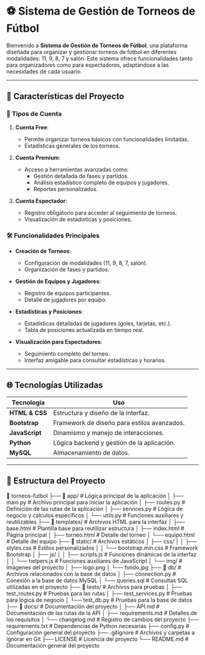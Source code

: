 # ⚽️ Sistema de Gestión de Torneos de Fútbol

Bienvenido a **Sistema de Gestión de Torneos de Fútbol**, una plataforma diseñada para organizar y gestionar torneos de fútbol en diferentes modalidades: 11, 9, 8, 7 y salón. Este sistema ofrece funcionalidades tanto para organizadores como para espectadores, adaptándose a las necesidades de cada usuario.

---

## 🌟 Características del Proyecto

### 🔐 Tipos de Cuenta

1. **Cuenta Free**:

   - Permite organizar torneos básicos con funcionalidades limitadas.
   - Estadísticas generales de los torneos.

2. **Cuenta Premium**:

   - Acceso a herramientas avanzadas como:
     - Gestión detallada de fases y partidos.
     - Análisis estadístico completo de equipos y jugadores.
     - Reportes personalizados.

3. **Cuenta Espectador**:
   - Registro obligatorio para acceder al seguimiento de torneos.
   - Visualización de estadísticas y posiciones.

### 🛠 Funcionalidades Principales

- **Creación de Torneos**:

  - Configuración de modalidades (11, 9, 8, 7, salón).
  - Organización de fases y partidos.

- **Gestión de Equipos y Jugadores**:

  - Registro de equipos participantes.
  - Detalle de jugadores por equipo.

- **Estadísticas y Posiciones**:

  - Estadísticas detalladas de jugadores (goles, tarjetas, etc.).
  - Tabla de posiciones actualizada en tiempo real.

- **Visualización para Espectadores**:
  - Seguimiento completo del torneo.
  - Interfaz amigable para consultar estadísticas y horarios.

---

## 🌐 Tecnologías Utilizadas

| **Tecnología** | **Uso**                                     |
| -------------- | ------------------------------------------- |
| **HTML & CSS** | Estructura y diseño de la interfaz.         |
| **Bootstrap**  | Framework de diseño para estilos avanzados. |
| **JavaScript** | Dinamismo y manejo de interacciones.        |
| **Python**     | Lógica backend y gestión de la aplicación.  |
| **MySQL**      | Almacenamiento de datos.                    |

---

## 📂 Estructura del Proyecto

📁 torneos-futbol
├── 📂 app/ # Lógica principal de la aplicación
│ ├── main.py # Archivo principal para iniciar la aplicación
│ ├── routes.py # Definición de las rutas de la aplicación
│ ├── services.py # Lógica de negocio y cálculos específicos
│ └── utils.py # Funciones auxiliares y reutilizables
├── 📂 templates/ # Archivos HTML para la interfaz
│ ├── base.html # Plantilla base para reutilizar estructura
│ ├── index.html # Página principal
│ ├── torneo.html # Detalle del torneo
│ └── equipo.html # Detalle del equipo
├── 📂 static/ # Archivos estáticos
│ ├── css/
│ │ ├── styles.css # Estilos personalizados
│ │ └── bootstrap.min.css # Framework Bootstrap
│ ├── js/
│ │ ├── scripts.js # Funciones dinámicas de la interfaz
│ │ └── helpers.js # Funciones auxiliares de JavaScript
│ └── img/ # Imágenes del proyecto
│ ├── logo.png
│ └── fondo.jpg
├── 📂 db/ # Archivos relacionados con la base de datos
│ ├── connection.py # Conexión a la base de datos MySQL
│ └── queries.sql # Consultas SQL utilizadas en el proyecto
├── 📂 tests/ # Archivos para pruebas
│ ├── test_routes.py # Pruebas para las rutas
│ ├── test_services.py # Pruebas para lógica de negocio
│ └── test_db.py # Pruebas para la base de datos
├── 📂 docs/ # Documentación del proyecto
│ ├── API.md # Documentación de las rutas de la API
│ ├── requirements.md # Detalles de los requisitos
│ └── changelog.md # Registro de cambios del proyecto
├── requirements.txt # Dependencias de Python necesarias
├── config.py # Configuración general del proyecto
├── .gitignore # Archivos y carpetas a ignorar en Git
├── LICENSE # Licencia del proyecto
└── README.md # Documentación general del proyecto
